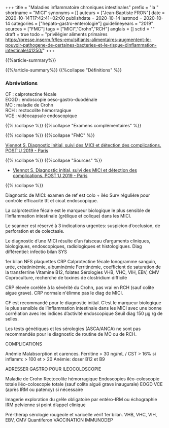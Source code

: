 +++
title = "Maladies inflammatoire chroniques intestinales"
prefix = "la "
shortname = "MICI"
synonyms = []
auteurs = ["Jean-Baptiste FRON"]
date = 2020-10-14T17:42:41+02:00
publishdate = 2020-10-14
lastmod = 2020-10-14
categories = ["hepato-gastro-enterologie"]
guidelineyears = "2019"
sources = ["FMC"]
tags = ["MICI","Crohn","RCH"]
anglais = []
sctid = ""
draft = true
todo = "privilégier aliments primaires https://presse.inserm.fr/les-emulsifiants-alimentaires-augmentent-le-pouvoir-pathogene-de-certaines-bacteries-et-le-risque-dinflammation-intestinale/41250/"
+++

{{%article-summary%}}



{{%/article-summary%}}
{{%collapse "Définitions" %}}

### Abréviations

CF : calprotectine fécale  
EOGD : endoscopie oeso-gastro-duodénale  
MC : maladie de Crohn  
RCH : rectocolite hémorragique  
VCE : vidéocapsule endoscopique

{{% /collapse %}}
{{%collapse "Examens complémentaires" %}}


{{% /collapse %}}
{{%collapse "FMC" %}}

[Viennot S. Diagnostic initial, suivi des MICI et détection des complications. POST'U 2019 - Paris](https://www.fmcgastro.org/texte-postu/postu-2020-paris/diagnostic-initial-suivi-des-mici-et-detection-des-complications-reco-ecco-esgar-2019/)

{{% /collapse %}}
{{%collapse "Sources" %}}

- [Viennot S. Diagnostic initial, suivi des MICI et détection des complications. POST'U 2019 - Paris](https://www.fmcgastro.org/texte-postu/postu-2020-paris/diagnostic-initial-suivi-des-mici-et-detection-des-complications-reco-ecco-esgar-2019/)

{{% /collapse %}}





Diagnostic de MICI: examen de ref est colo + iléo
Surv régulière pour contrôle efficacité ttt et cicat endoscopique.

La calprotectine fécale est le marqueur biologique le plus sensible de l’inflammation intestinale (grêlique et colique) dans les
MICI.

Le scanner est réservé à 3 indications urgentes: suspicion d’occlusion, de perforation et de colectasie.

Le diagnostic d’une MICI résulte d’un faisceau d’arguments cliniques, biologiques, endoscopiques, radiologiques et histologiques.
Diag différentiel: infectio bilan SYS

1er bilan
NFS plaquettes
CRP
Calprotectine fécale
Ionogramme sanguin, urée, créatininémie, albuminémie
Ferritinémie, coefficient de saturation de la transferrine
Vitamine B12, folates
Sérologies VHB, VHC, VIH, EBV, CMV
Coproculture, recherche de toxines de clostridium difficile

CRP élevée corélée à la sévérité du Crohn, pas vrai en RCH (sauf colite aigue grave).
CRP normale n'élimne pas le diag de MICI.

CF est recommandé pour le diagnostic initial. C’est le marqueur biologique le plus sensible de l’inflammation intestinale dans les MICI avec une bonne corrélation avec les indices d’activité endoscopique
Seuil diag 150 µg /g de selles.

Les tests génétiques et les sérologies (ASCA/ANCA) ne sont pas recommandés pour le diagnostic de routine de MC ou de RCH.

COMPLICATIONS

Anémie
Malabsorption et carences. Ferritine > 30 ng/mL / CST > 16%
si inflamm: > 100 et > 20
Anémie: doser B12 et B9


ADRESSER GASTRO POUR ILEOCOLOSCOPIE

Maladie de Crohn Rectocolite hémorragique
Endoscopies 
  iléo-coloscopie totale iléo-coloscopie totale (sauf colite aiguë grave inaugurale)
  EOGD
  VCE (après IRM ou patency) si nécessaire

Imagerie 
  exploration du grêle obligatoire par entéro-IRM ou échographie
  IRM pelvienne si point d’appel clinique



Pré-thérap
sérologie rougeole et varicelle
vérif 1er bilan. VHB, VHC, VIH, EBV, CMV
Quantiferon
VACCINATION IMMUNODEP
